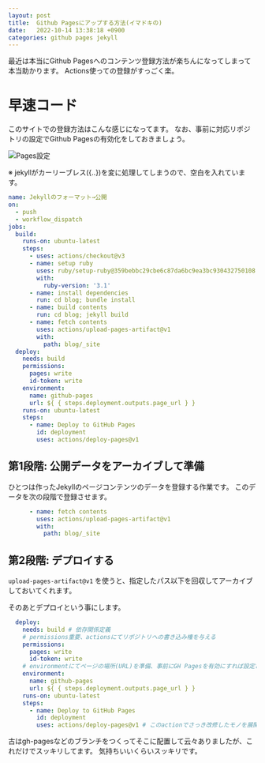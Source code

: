 ```yaml
---
layout: post
title:  Github Pagesにアップする方法(イマドキの)
date:   2022-10-14 13:38:18 +0900
categories: github pages jekyll
---
```


最近は本当にGithub Pagesへのコンテンツ登録方法が楽ちんになってしまって本当助かります。
Actions使っての登録がすっごく楽。

# 早速コード

このサイトでの登録方法はこんな感じになってます。
なお、事前に対応リポジトリの設定でGithub Pagesの有効化をしておきましょう。

![Pages設定]({{site.baseurl}}/images/gh-pages.png)


※ jekyllがカーリーブレス({..})を変に処理してしまうので、空白を入れています。

```yaml
name: Jekyllのフォーマット→公開
on:
  - push
  - workflow_dispatch
jobs:
  build:
    runs-on: ubuntu-latest
    steps:
      - uses: actions/checkout@v3
      - name: setup ruby
        uses: ruby/setup-ruby@359bebbc29cbe6c87da6bc9ea3bc930432750108
        with:
          ruby-version: '3.1'
      - name: install dependencies
        run: cd blog; bundle install
      - name: build contents
        run: cd blog; jekyll build
      - name: fetch contents
        uses: actions/upload-pages-artifact@v1
        with:
          path: blog/_site
  deploy:
    needs: build
    permissions:
      pages: write
      id-token: write
    environment:
      name: github-pages
      url: ${ { steps.deployment.outputs.page_url } }
    runs-on: ubuntu-latest
    steps:
      - name: Deploy to GitHub Pages
        id: deployment
        uses: actions/deploy-pages@v1
```

## 第1段階: 公開データをアーカイブして準備

ひとつは作ったJekyllのページコンテンツのデータを登録する作業です。
このデータを次の段階で登録させます。

```yaml
      - name: fetch contents
        uses: actions/upload-pages-artifact@v1
        with:
          path: blog/_site
```

## 第2段階: デプロイする

`upload-pages-artifact@v1` を使うと、指定したパス以下を回収してアーカイブしておいてくれます。

そのあとデプロイという事にします。

```yaml
  deploy:
    needs: build # 依存関係定義
    # permissions重要、actionsにてリポジトリへの書き込み権を与える
    permissions:
      pages: write
      id-token: write
    # environmentにてページの場所(URL)を準備、事前にGH Pagesを有効にすれば設定されてる模様
    environment:
      name: github-pages
      url: ${ { steps.deployment.outputs.page_url } }
    runs-on: ubuntu-latest
    steps:
      - name: Deploy to GitHub Pages
        id: deployment
        uses: actions/deploy-pages@v1 # このactionでさっき改修したモノを展開してくれます
```

古はgh-pagesなどのブランチをつくってそこに配置して云々ありましたが、これだけでスッキリしてます。
気持ちいいくらいスッキリです。
